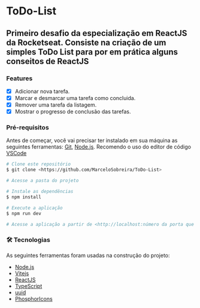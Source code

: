 # ToDo-List

## Primeiro desafio da especialização em ReactJS da Rocketseat. Consiste na criação de um simples ToDo List para por em prática alguns conseitos de ReactJS

### Features 

- [x] Adicionar nova tarefa.
- [x] Marcar e desmarcar uma tarefa como concluida.
- [x] Remover uma tarefa da listagem.
- [x] Mostrar o progresso de conclusão das tarefas.

### Pré-requisitos

Antes de começar, você vai precisar ter instalado em sua máquina as seguintes ferramentas:
[Git](https://git-scm.com), [Node.js](https://nodejs.org/en/). 
Recomendo o uso do editor de código [VSCode](https://code.visualstudio.com/)

```bash
# Clone este repositório
$ git clone <https://github.com/MarceloSobreira/ToDo-List>

# Acesse a pasta do projeto

# Instale as dependências
$ npm install

# Execute a aplicação
$ npm run dev

# Acesse a aplicação a partir de <http://localhost:número da porta que foi executado>
```

### 🛠 Tecnologias

As seguintes ferramentas foram usadas na construção do projeto:

- [Node.js](https://nodejs.org/en/)
- [Vitejs](https://vitejs.dev/)
- [ReactJS](https://pt-br.reactjs.org/)
- [TypeScript](https://www.typescriptlang.org/)
- [uuid](https://www.uuidgenerator.net/version4)
- [PhosphorIcons](https://phosphoricons.com/)
